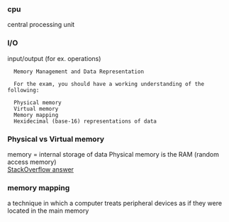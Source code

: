 ### cpu
central processing unit

### I/O
input/output (for ex. operations)
````
  Memory Management and Data Representation

  For the exam, you should have a working understanding of the following:

  Physical memory
  Virtual memory
  Memory mapping
  Hexidecimal (base-16) representations of data
````
### Physical vs Virtual memory
memory = internal storage of data
Physical memory is the RAM (random access memory)  
[StackOverflow answer](http://stackoverflow.com/questions/14347206/what-are-the-differences-between-virtual-memory-and-physical-memory)  

### memory mapping
a technique in which a computer treats peripheral devices as if they were located in the main memory  
